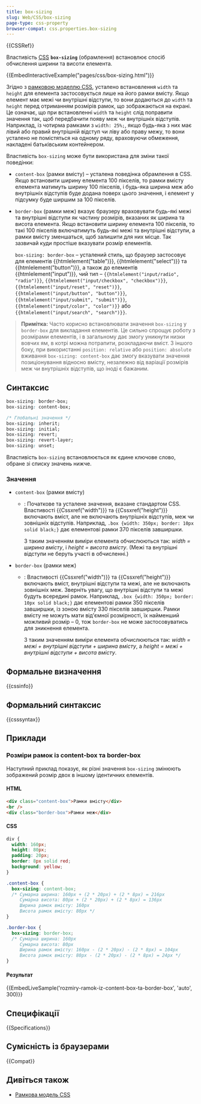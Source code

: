 ```yaml
---
title: box-sizing
slug: Web/CSS/box-sizing
page-type: css-property
browser-compat: css.properties.box-sizing
---
```


{{CSSRef}}

Властивість [CSS](/uk/docs/Web/CSS) **`box-sizing`** (обрамлення) встановлює спосіб обчислення ширини та висоти елемента.

{{EmbedInteractiveExample("pages/css/box-sizing.html")}}

Згідно з [рамковою моделлю CSS](/uk/docs/Web/CSS/CSS_box_model/Introduction_to_the_CSS_box_model), усталено встановлення `width` та `height` для елемента застосовується лише на його рамки вмісту. Якщо елемент має межі чи внутрішні відступи, то вони додаються до `width` та `height` перед отриманням розмірів рамок, що зображаються на екрані. Це означає, що при встановленні `width` та `height` слід поправити значення так, щоб передбачити появу меж чи внутрішніх відступів. Наприклад, із чотирма рамками з `width: 25%;`, якщо будь-яка з них має лівий або правий внутрішній відступ чи ліву або праву межу, то вони усталено не помістяться на одному ряду, враховуючи обмеження, накладені батьківським контейнером.

Властивість `box-sizing` може бути використана для зміни такої поведінки:

- `content-box` (рамки вмісту) – усталена поведінка обрамлення в CSS. Якщо встановити ширину елемента 100 пікселів, то рамки вмісту елемента матимуть ширину 100 пікселів, і будь-яка ширина меж або внутрішніх відступів буде додана поверх цього значення, і елемент у підсумку буде ширшим за 100 пікселів.
- `border-box` (рамки меж) вказує браузеру враховувати будь-які межі та внутрішні відступи як частину розмірів, вказаних як ширина та висота елемента. Якщо встановити ширину елемента 100 пікселів, то такі 100 пікселів включатимуть будь-які межі та внутрішні відступи, а рамки вмісту зменшаться, щоб залишити для них місце. Так зазвичай куди простіше вказувати розмір елементів.

  `box-sizing: border-box` – усталений стиль, що браузер застосовує для елементів {{htmlelement("table")}}, {{htmlelement("select")}} та {{htmlelement("button")}}, а також до елементів {{htmlelement("input")}}, чий тип – `{{htmlelement("input/radio", "radio")}}`, `{{htmlelement("input/checkbox", "checkbox")}}`, `{{htmlelement("input/reset", "reset")}}`, `{{htmlelement("input/button", "button")}}`, `{{htmlelement("input/submit", "submit")}}`, `{{htmlelement("input/color", "color")}}` або `{{htmlelement("input/search", "search")}}`.

> **Примітка:** Часто корисно встановлювати значення `box-sizing` у `border-box` для викладання елементів. Це сильно спрощує роботу з розмірами елементів, і в загальному дає змогу уникнути низки вовчих ям, в котрі можна потрапити, розкладаючи вміст. З іншого боку, при використанні `position: relative` або `position: absolute` вживання `box-sizing: content-box` дає змогу вказувати значення позиціонування відносно вмісту, незалежно від варіації розмірів меж чи внутрішніх відступів, що іноді є бажаним.

## Синтаксис

```css
box-sizing: border-box;
box-sizing: content-box;

/* Глобальні значення */
box-sizing: inherit;
box-sizing: initial;
box-sizing: revert;
box-sizing: revert-layer;
box-sizing: unset;
```

Властивість `box-sizing` встановлюється як єдине ключове слово, обране зі списку значень нижче.

### Значення

- `content-box` (рамки вмісту)

  - : Початкове та усталене значення, вказане стандартом CSS. Властивості {{Cssxref("width")}} та {{Cssxref("height")}} включають вміст, але не включають внутрішніх відступів, меж чи зовнішніх відступів. Наприклад, `.box {width: 350px; border: 10px solid black;}` дає елементові рамки 370 пікселів завширшки.

    З таким значенням виміри елемента обчислюються так: _width = ширина вмісту_, і _height = висота вмісту_. (Межі та внутрішні відступи не беруть участі в обчисленні.)

- `border-box` (рамки меж)

  - : Властивості {{Cssxref("width")}} та {{Cssxref("height")}} включають вміст, внутрішні відступи та межі, але не включають зовнішніх меж. Зверніть увагу, що внутрішні відступи та межі будуть всередині рамок. Наприклад, `.box {width: 350px; border: 10px solid black;}` дає елементові рамки 350 пікселів завширшки, із зоною вмісту 330 пікселів завширшки. Рамки вмісту не можуть мати від'ємної розмірності, їх найменший можливий розмір – 0, тож `border-box` не може застосовуватись для зникнення елемента.

    З таким значенням виміри елемента обчислюються так: _width = межі + внутрішні відступи + ширина вмісту_, а _height = межі + внутрішні відступи + висота вмісту_.

## Формальне визначення

{{cssinfo}}

## Формальний синтаксис

{{csssyntax}}

## Приклади

### Розміри рамок із content-box та border-box

Наступний приклад показує, як різні значення `box-sizing` змінюють зображений розмір двох в іншому ідентичних елементів.

#### HTML

```html
<div class="content-box">Рамки вмісту</div>
<br />
<div class="border-box">Рамки меж</div>
```

#### CSS

```css
div {
  width: 160px;
  height: 80px;
  padding: 20px;
  border: 8px solid red;
  background: yellow;
}

.content-box {
  box-sizing: content-box;
  /* Сумарна ширина: 160px + (2 * 20px) + (2 * 8px) = 216px
     Сумарна висота: 80px + (2 * 20px) + (2 * 8px) = 136px
     Ширина рамок вмісту: 160px
     Висота рамок вмісту: 80px */
}

.border-box {
  box-sizing: border-box;
  /* Сумарна ширина: 160px
     Сумарна висота: 80px
     Ширина рамок вмісту: 160px - (2 * 20px) - (2 * 8px) = 104px
     Висота рамок вмісту: 80px - (2 * 20px) - (2 * 8px) = 24px */
}
```

#### Результат

{{EmbedLiveSample('rozmiry-ramok-iz-content-box-ta-border-box', 'auto', 300)}}

## Специфікації

{{Specifications}}

## Сумісність із браузерами

{{Compat}}

## Дивіться також

- [Рамкова модель CSS](/uk/docs/Web/CSS/CSS_box_model/Introduction_to_the_CSS_box_model)

